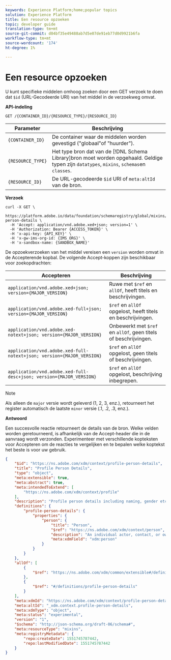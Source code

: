 ```yaml
---
keywords: Experience Platform;home;popular topics
solution: Experience Platform
title: Een resource opzoeken
topic: developer guide
translation-type: tm+mt
source-git-commit: d04bf35e49488ab7d5e07de91eb77d0d9921b6fa
workflow-type: tm+mt
source-wordcount: '174'
ht-degree: 1%

---
```



# Een resource opzoeken

U kunt specifieke middelen omhoog zoeken door een GET verzoek te doen dat `$id` (URL-Gecodeerde URI) van het middel in de verzoekweg omvat.

**API-indeling**

```http
GET /{CONTAINER_ID}/{RESOURCE_TYPE}/{RESOURCE_ID} 
```

| Parameter | Beschrijving |
| --- | --- |
| `{CONTAINER_ID}` | De container waar de middelen worden gevestigd (&quot;globaal&quot;of &quot;huurder&quot;). |
| `{RESOURCE_TYPE}` | Het type bron dat van de [!DNL Schema Library]bron moet worden opgehaald. Geldige typen zijn `datatypes`, `mixins`, `schemas`en `classes`. |
| `{RESOURCE_ID}` | De URL-gecodeerde `$id` URI of `meta:altId` van de bron. |

**Verzoek**

```SHELL
curl -X GET \
  https://platform.adobe.io/data/foundation/schemaregistry/global/mixins/https%3A%2F%2Fns.adobe.com%2Fxdm%2Fcontext%2Fprofile-person-details \
  -H 'Accept: application/vnd.adobe.xed+json; version=1' \
  -H 'Authorization: Bearer {ACCESS_TOKEN}' \
  -H 'x-api-key: {API_KEY}' \
  -H 'x-gw-ims-org-id: {IMS_ORG}' \
  -H 'x-sandbox-name: {SANDBOX_NAME}'
```

De opzoekverzoeken van het middel vereisen een `version` worden omvat in de Accepterende kopbal. De volgende Accept-koppen zijn beschikbaar voor zoekopdrachten:

| Accepteren | Beschrijving |
| ------- | ------------ |
| `application/vnd.adobe.xed+json; version={MAJOR_VERSION}` | Ruwe met `$ref` en `allOf`, heeft titels en beschrijvingen. |
| `application/vnd.adobe.xed-full+json; version={MAJOR_VERSION}` | `$ref` en `allOf` opgelost, heeft titels en beschrijvingen. |
| `application/vnd.adobe.xed-notext+json; version={MAJOR_VERSION}` | Onbewerkt met `$ref` en `allOf`, geen titels of beschrijvingen. |
| `application/vnd.adobe.xed-full-notext+json; version={MAJOR_VERSION}` | `$ref` en `allOf` opgelost, geen titels of beschrijvingen. |
| `application/vnd.adobe.xed-full-desc+json; version={MAJOR_VERSION}` | `$ref` en `allOf` opgelost, beschrijving inbegrepen. |

>[!NOTE]
>
>Als alleen de `major` versie wordt geleverd (1, 2, 3, enz.), retourneert het register automatisch de laatste `minor` versie (.1, .2, .3, enz.).

**Antwoord**

Een succesvolle reactie retourneert de details van de bron. Welke velden worden geretourneerd, is afhankelijk van de Accept-header die in de aanvraag wordt verzonden. Experimenteer met verschillende kopteksten voor Accepteren om de reacties te vergelijken en te bepalen welke koptekst het beste is voor uw gebruik.

```JSON
{
    "$id": "https://ns.adobe.com/xdm/context/profile-person-details",
    "title": "Profile Person Details",
    "type": "object",
    "meta:extensible": true,
    "meta:abstract": true,
    "meta:intendedToExtend": [
        "https://ns.adobe.com/xdm/context/profile"
    ],
    "description": "Profile person details including naming, gender etc.",
    "definitions": {
        "profile-person-details": {
            "properties": {
                "person": {
                    "title": "Person",
                    "$ref": "https://ns.adobe.com/xdm/context/person",
                    "description": "An individual actor, contact, or owner.",
                    "meta:xdmField": "xdm:person"
                }
            }
        }
    },
    "allOf": [
        {
            "$ref": "https://ns.adobe.com/xdm/common/extensible#/definitions/@context"
        },
        {
            "$ref": "#/definitions/profile-person-details"
        }
    ],
    "meta:xdmId": "https://ns.adobe.com/xdm/context/profile-person-details",
    "meta:altId": "_xdm.context.profile-person-details",
    "meta:xdmType": "object",
    "meta:status": "experimental",
    "version": "1",
    "$schema": "http://json-schema.org/draft-06/schema#",
    "meta:resourceType": "mixins",
    "meta:registryMetadata": {
        "repo:createDate": 1551745787442,
        "repo:lastModifiedDate": 1551745787442
    }
}
```
